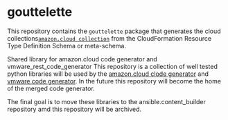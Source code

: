 # gouttelette

This repository contains the `gouttelette` package that generates the cloud collections[``amazon.cloud collection``](https://github.com/ansible-collections/amazon.cloud) from the CloudFormation Resource Type Definition Schema or meta-schema.

Shared library for amazon.cloud code generator and vmware_rest_code_generator
This repository is a collection of well tested python libraries will be used by the [amazon.cloud clode generator](https://github.com/ansible-collections/amazon_cloud_code_generator/tree/main/amazon_cloud_code_generator) and [vmware code generator](https://github.com/ansible-collections/vmware_rest_code_generator). In the future this repository will become the home of the merged code generator. 
 
The final goal is to move these libraries to the ansible.content_builder repository amd this repository will be archived. 
